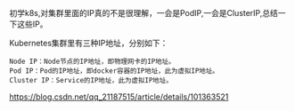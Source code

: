 初学k8s,对集群里面的IP真的不是很理解，一会是PodIP,一会是ClusterIP,总结一下这些IP。

Kubernetes集群里有三种IP地址，分别如下：

    Node IP：Node节点的IP地址，即物理网卡的IP地址。
    Pod IP：Pod的IP地址，即docker容器的IP地址，此为虚拟IP地址。
    Cluster IP：Service的IP地址，此为虚拟IP地址。

https://blog.csdn.net/qq_21187515/article/details/101363521